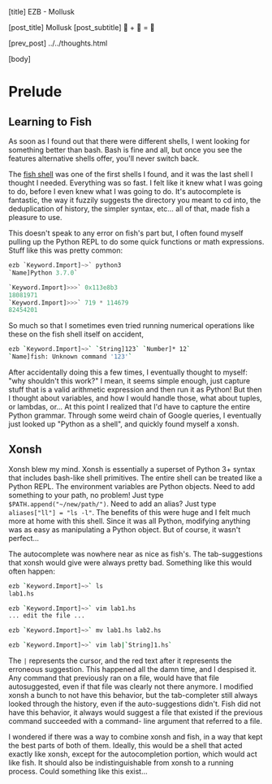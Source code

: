 [title] EZB - Mollusk

[post_title] Mollusk
[post_subtitle] 🐠 + 🐚 = 🌈

[prev_post] ../../thoughts.html

[body]
# Prelude
## Learning to Fish
As soon as I found out that there were different
shells, I went looking for something better than bash. Bash is fine and all, but
once you see the features alternative shells offer, you'll never switch back.


The [fish shell](https://fishshell.com/) was one of the first shells I found,
and it was the last shell I thought I needed. Everything was so fast. I felt
like it knew what I was going to do, before I even knew what I was going to do.
It's autocomplete is fantastic, the way it fuzzily suggests the directory you
meant to cd into, the deduplication of history, the simpler syntax, etc... all
of that, made fish a pleasure to use.


This doesn't speak to any error on fish's part but, I often found myself pulling
up the Python REPL to do some quick functions or math expressions. Stuff like
this was pretty common:

```python
ezb `Keyword.Import]~>` python3
`Name]Python 3.7.0`

`Keyword.Import]>>>` 0x113e8b3
18081971
`Keyword.Import]>>>` 719 * 114679
82454201
```

So much so that I sometimes even tried running numerical operations like these
on the fish shell itself on accident,

```sh
ezb `Keyword.Import]~>` `String]123` `Number]* 12`
`Name]fish: Unknown command '123'`
```

After accidentally doing this a few times, I eventually thought to myself:
"why shouldn't this work?" I mean, it seems simple enough, just capture stuff
that is a valid arithmetic expression and then run it as Python! But then I
thought about variables, and how I would handle those, what about tuples, or
lambdas, or... At this point I realized that I'd have to capture the entire
Python grammar. Through some weird chain of Google queries, I eventually just
looked up "Python as a shell", and quickly found myself a xonsh.

## Xonsh
Xonsh blew my mind. Xonsh is essentially a superset of Python 3+ syntax
that includes bash-like shell primitives. The entire shell can be treated like a
Python REPL. The environment variables are Python objects. Need to add something
to your path, no problem! Just type `$PATH.append("~/new/path/")`. Need to add
an alias? Just type `aliases["ll"] = "ls -l"`. The benefits of this were huge
and I felt much more at home with this shell. Since it was all Python, modifying
anything was as easy as manipulating a Python object. But of course, it wasn't
perfect...


The autocomplete was nowhere near as nice as fish's. The tab-suggestions that
xonsh would give were always pretty bad. Something like this would often happen:

```sh
ezb `Keyword.Import]~>` ls
lab1.hs

ezb `Keyword.Import]~>` vim lab1.hs
... edit the file ...

ezb `Keyword.Import]~>` mv lab1.hs lab2.hs

ezb `Keyword.Import]~>` vim lab|`String]1.hs`
```


The `|` represents the cursor, and the red text after it represents the
erroneous suggestion. This happened all the damn time, and I despised it. Any
command that previously ran on a file, would have that file autosuggested, even
if that file was clearly not there anymore. I modified xonsh a bunch to not have
this behavior, but the tab-completer still always looked through the history,
even if the auto-suggestions didn't. Fish did not have this behavior, it always
would suggest a file that existed if the previous command succeeded with a
command- line argument that referred to a file.


I wondered if there was a way to combine xonsh and fish, in a way that kept the
best parts of both of them. Ideally, this would be a shell that acted exactly
like xonsh, except for the autocompletion portion, which would act like fish. It
should also be indistinguishable from xonsh to a running process. Could
something like this exist...
